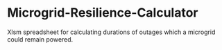 # Microgrid-Resilience-Calculator
Xlsm spreadsheet for calculating durations of outages which a microgrid could remain powered.
